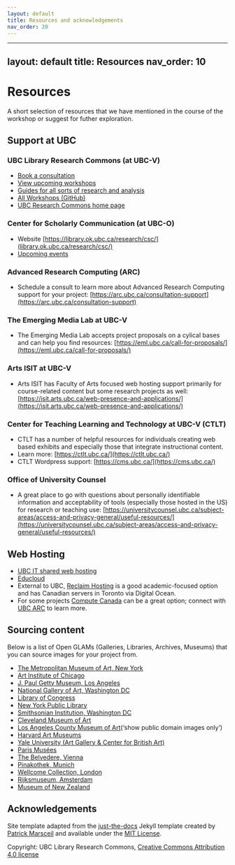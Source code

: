 ```yaml
---
layout: default
title: Resources and acknowledgements
nav_order: 20
---
```

---
layout: default
title: Resources
nav_order: 10
---
# Resources
A short selection of resources that we have mentioned in the course of the workshop or suggest for futher exploration.

## Support at UBC

### UBC Library Research Commons (at UBC-V)
* [Book a consultation](https://researchcommons.library.ubc.ca/consultation-requests/)
* [View upcoming workshops](https://researchcommons.library.ubc.ca/workshops/)
* [Guides for all sorts of research and analysis](https://guides.library.ubc.ca/menu)
* [All Workshops (GitHub)](https://github.com/orgs/ubc-library-rc/repositories)
* [UBC Research Commons home page](https://researchcommons.library.ubc.ca/)

### Center for Scholarly Communication (at UBC-O)
* Website [https://library.ok.ubc.ca/research/csc/](library.ok.ubc.ca/research/csc/)
* [Upcoming events](https://csc.ok.ubc.ca/workshops/)

### Advanced Research Computing (ARC)
* Schedule a consult to learn more about Advanced Research Computing support for your project: [https://arc.ubc.ca/consultation-support](https://arc.ubc.ca/consultation-support)

### The Emerging Media Lab at UBC-V
* The Emerging Media Lab accepts project proposals on a cylical bases and can help you find resources: [https://eml.ubc.ca/call-for-proposals/](https://eml.ubc.ca/call-for-proposals/)

### Arts ISIT at UBC-V
* Arts ISIT has Faculty of Arts focused web hosting support primarily for course-related content but some research projects as well: [https://isit.arts.ubc.ca/web-presence-and-applications/](https://isit.arts.ubc.ca/web-presence-and-applications/)

### Center for Teaching Learning and Technology at UBC-V (CTLT)
* CTLT has a number of helpful resources for individuals creating web based exhibits and especially those that integrate instructional content.
* Learn more: [https://ctlt.ubc.ca/](https://ctlt.ubc.ca/)
* CTLT Wordpress support: [https://cms.ubc.ca/](https://cms.ubc.ca/)

### Office of University Counsel
* A great place to go with questions about personally identifiable information and acceptability of tools (especially those hosted in the US) for research or teaching use: [https://universitycounsel.ubc.ca/subject-areas/access-and-privacy-general/useful-resources/](https://universitycounsel.ubc.ca/subject-areas/access-and-privacy-general/useful-resources/)

## Web Hosting
* [UBC IT shared web hosting](https://it.ubc.ca/services/web-servers-storage/shared-web-hosting)
* [Educloud](https://it.ubc.ca/services/web-servers-storage/educloud-server-service)
* External to UBC, [Reclaim Hosting](https://reclaimhosting.com/) is a good academic-focused option and has Canadian servers in Toronto via Digital Ocean.
* For some projects [Compute Canada](https://www.computecanada.ca/research-portal/national-services/compute-canada-cloud/) can be a great option; connect with [UBC ARC](https://arc.ubc.ca/about-arc/about-arc/contact-us) to learn more. 

## Sourcing content
Below is a list of Open GLAMs (Galleries, Libraries, Archives, Museums) that you can source images for your project from.
* [The Metropolitan Museum of Art, New York](https://www.metmuseum.org/art/collection)
* [Art Institute of Chicago](https://www.artic.edu/collection) 
* [J. Paul Getty Museum, Los Angeles](https://www.getty.edu/about/whatwedo/opencontent.html)
* [National Gallery of Art, Washington DC](https://www.nga.gov/collection/collection-search.html)
* [Library of Congress](http://www.loc.gov/pictures/) 
* [New York Public Library](https://www.nypl.org/research/collections/digital-collections/public-domain)
* [Smithsonian Institution, Washington DC](https://www.si.edu/openaccess)
* [Cleveland Museum of Art](https://www.clevelandart.org/art/collections) 
* [Los Angeles County Museum of Art](https://collections.lacma.org/)(‘show public domain images only’) 
* [Harvard Art Museums](https://harvardartmuseums.org/collections)
* [Yale University (Art Gallery & Center for British Art)](https://artgallery.yale.edu/using-images)
* [Paris Musées](https://www.parismuseescollections.paris.fr/fr)
* [The Belvedere, Vienna](https://www.belvedere.at/en/open-content) 
* [Pinakothek, Munich](https://www.sammlung.pinakothek.de/en/)
* [Wellcome Collection, London](https://wellcomecollection.org/works)
* [Rijksmuseum, Amsterdam](https://www.rijksmuseum.nl/en/research/image-requests)
* [Museum of New Zealand](https://collections.tepapa.govt.nz/) 

## Acknowledgements

Site template adapted from the [just-the-docs](https://github.com/pmarsceill/just-the-docs) Jekyll template created by [Patrick Marsceil](https://github.com/pmarsceill) and available under the [MIT License](http://opensource.org/licenses/MIT).

Copyright: UBC Library Research Commons, [Creative Commons Attribution 4.0 license](https://creativecommons.org/licenses/by/4.0/)
